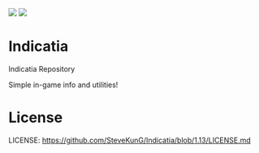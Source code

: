 [![](http://cf.way2muchnoise.eu/full_indicatia_downloads.svg)](http://minecraft.curseforge.com/projects/indicatia) [![](http://cf.way2muchnoise.eu/versions/Minecraft_indicatia_all.svg)](http://minecraft.curseforge.com/projects/indicatia)

Indicatia
==============
Indicatia Repository

Simple in-game info and utilities!

License
==============
LICENSE: https://github.com/SteveKunG/Indicatia/blob/1.13/LICENSE.md